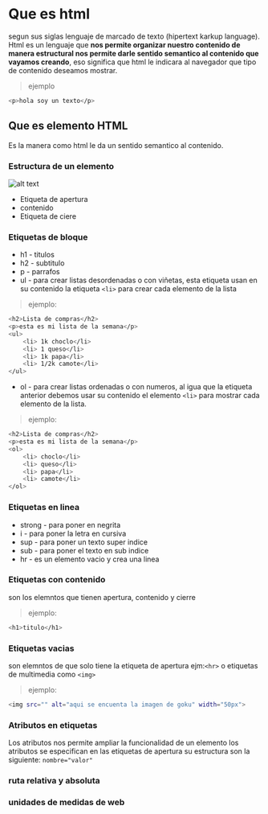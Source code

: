 # Que es html
segun sus siglas lenguaje de marcado de texto (hipertext karkup language).
Html es un lenguaje que **nos permite organizar nuestro contenido de manera estructural nos permite darle sentido semantico al contenido que vayamos creando**, eso significa que html le indicara al navegador que tipo de contenido deseamos mostrar.
>ejemplo
```bash
<p>hola soy un texto</p>
```
## Que es elemento HTML
Es la manera como html le da un sentido semantico al contenido.

### Estructura de un elemento 
![alt text](image.png)
- Etiqueta de apertura
- contenido
- Etiqueta de ciere

### Etiquetas de bloque
- h1 - titulos
- h2 - subtitulo
- p - parrafos
- ul - para crear listas desordenadas o con viñetas, esta etiqueta usan en su contenido la etiqueta `<li>` para crear cada elemento de la lista
> ejemplo:
```bash
<h2>Lista de compras</h2>
<p>esta es mi lista de la semana</p>
<ul>
    <li> 1k choclo</li>
    <li> 1 queso</li>
    <li> 1k papa</li>
    <li> 1/2k camote</li>
</ul>
```
- ol - para crear listas ordenadas o con numeros, al igua que la etiqueta  anterior debemos usar su contenido el elemento `<li>` para mostrar cada elemento de la lista.
> ejemplo:
```bash
<h2>Lista de compras</h2>
<p>esta es mi lista de la semana</p>
<ol>
    <li> choclo</li>
    <li> queso</li>
    <li> papa</li>
    <li> camote</li>
</ol>
```
### Etiquetas en linea 
- strong - para poner en negrita
- i - para poner la letra en cursiva
- sup - para poner un texto super indice
- sub - para poner el texto en sub indice
- hr - es un elemento vacio y crea una linea
### Etiquetas con contenido 
son los elemntos que tienen apertura, contenido y cierre
> ejemplo:
```bash
<h1>titulo</h1>
```
### Etiquetas vacias
son elemntos de que solo tiene la etiqueta de apertura ejm:`<hr>` o etiquetas de multimedia como `<img>`
>ejemplo:
```bash
<img src="" alt="aqui se encuenta la imagen de goku" width="50px">
```
### Atributos en etiquetas
Los atributos nos permite ampliar la funcionalidad de un elemento los atributos se especifican en las etiquetas de apertura su estructura son la siguiente:
`nombre="valor"`
### ruta relativa y absoluta
### unidades de medidas de web
